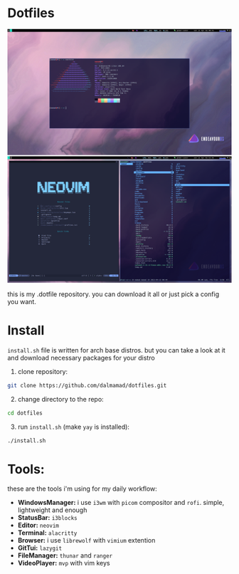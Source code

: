# Dotfiles

<p align="center">
  <img src="./ReadmeAssets/scr1"/>
  <img src="./ReadmeAssets/scr2"/>
</p>

this is my .dotfile repository. you can download it all or just pick a config you want.

# Install

`install.sh` file is written for arch base distros. but you can take a look at it and download necessary packages for your distro

1. clone repository:

```bash
git clone https://github.com/dalmamad/dotfiles.git
```

2. change directory to the repo:

```bash
cd dotfiles
```

3. run `install.sh` (make `yay` is installed):

```bash
./install.sh
```

# Tools:

these are the tools i'm using for my daily workflow:

- **WindowsManager:** i use `i3wm` with `picom` compositor and `rofi`. simple, lightweight and enough
- **StatusBar:** `i3blocks`
- **Editor:** `neovim`
- **Terminal:** `alacritty`
- **Browser:** i use `librewolf` with `vimium` extention
- **GitTui:** `lazygit`
- **FileManager:** `thunar` and `ranger`
- **VideoPlayer:** `mvp` with vim keys
